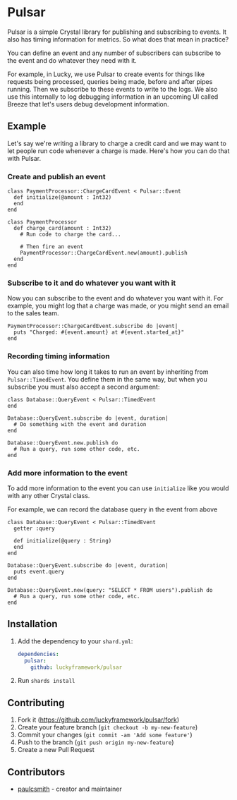 # Pulsar

Pulsar is a simple Crystal library for publishing and subscribing to events.
It also has timing information for metrics. So what does that mean in
practice?

You can define an event and any number of subscribers can subscribe to the
event and do whatever they need with it.

For example, in Lucky, we use Pulsar to create events for things like
requests being processed, queries being made, before and after pipes running.
Then we subscribe to these events to write to the logs. We also use this
internally to log debugging information in an upcoming UI called Breeze that
let's users debug development information.

## Example

Let's say we're writing a library to charge a credit card and we may want to let
people run code whenever a charge is made. Here's how you can do that with Pulsar.

### Create and publish an event

```crystal
class PaymentProcessor::ChargeCardEvent < Pulsar::Event
  def initialize(@amount : Int32)
  end
end

class PaymentProcessor
  def charge_card(amount : Int32)
    # Run code to charge the card...

    # Then fire an event
    PaymentProcessor::ChargeCardEvent.new(amount).publish
  end
end
```

### Subscribe to it and do whatever you want with it

Now you can subscribe to the event and do whatever you want with it. For example,
you might log that a charge was made, or you might send an email to the sales team.

```crystal
PaymentProcessor::ChargeCardEvent.subscribe do |event|
  puts "Charged: #{event.amount} at #{event.started_at}"
end
```

### Recording timing information

You can also time how long it takes to run an event by inheriting from
`Pulsar::TimedEvent`. You define them in the same way, but when you subscribe
you must also accept a second argument:

```
class Database::QueryEvent < Pulsar::TimedEvent
end

Database::QueryEvent.subscribe do |event, duration|
  # Do something with the event and duration
end

Database::QueryEvent.new.publish do
  # Run a query, run some other code, etc.
end
```

### Add more information to the event

To add more information to the event you can use `initialize` like you would
with any other Crystal class.

For example, we can record the database query in the event from above

```
class Database::QueryEvent < Pulsar::TimedEvent
  getter :query

  def initialize(@query : String)
  end
end

Database::QueryEvent.subscribe do |event, duration|
  puts event.query
end

Database::QueryEvent.new(query: "SELECT * FROM users").publish do
  # Run a query, run some other code, etc.
end
```

## Installation

1. Add the dependency to your `shard.yml`:

   ```yaml
   dependencies:
     pulsar:
       github: luckyframework/pulsar
   ```

2. Run `shards install`

## Contributing

1. Fork it (<https://github.com/luckyframework/pulsar/fork>)
2. Create your feature branch (`git checkout -b my-new-feature`)
3. Commit your changes (`git commit -am 'Add some feature'`)
4. Push to the branch (`git push origin my-new-feature`)
5. Create a new Pull Request

## Contributors

- [paulcsmith](https://github.com/paulcsmith) - creator and maintainer
